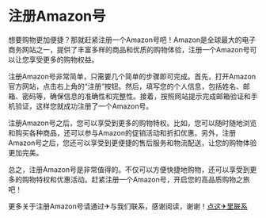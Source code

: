 # 注册Amazon号

想要购物更加便捷？那就赶紧注册一个Amazon号吧！Amazon是全球最大的电子商务网站之一，提供了丰富多样的商品和优质的购物体验，注册一个Amazon号可以让您享受更多的购物权益。

注册Amazon号非常简单，只需要几个简单的步骤即可完成。首先，打开Amazon官方网站，点击右上角的“注册”按钮。然后，填写您的个人信息，包括姓名、邮箱、密码等，确保信息的准确性和完整性。接着，按照网站提示完成邮箱验证和手机验证，这样您就成功注册了一个Amazon号。

注册Amazon号之后，您可以享受到更多的购物特权。比如，您可以随时随地浏览和购买各种商品，还可以参与Amazon的促销活动和折扣优惠。另外，注册Amazon号之后，您还可以享受到更便捷的售后服务和物流配送，让您的购物体验更加完美。

总之，注册Amazon号是非常值得的。不仅可以方便快捷地购物，还可以享受到更多的购物特权和优惠活动。赶紧注册一个Amazon号，开启您的高品质购物之旅吧！

更多关于注册Amazon号请通过✈与我们联系，感谢阅读，谢谢！[点这✈里联系](https://ww.k02.cc)